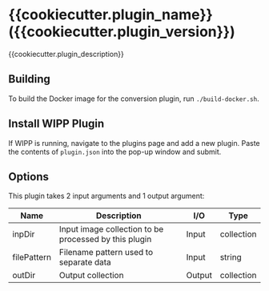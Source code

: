 # {{cookiecutter.plugin_name}} ({{cookiecutter.plugin_version}})

{{cookiecutter.plugin_description}}

## Building

To build the Docker image for the conversion plugin, run `./build-docker.sh`.

## Install WIPP Plugin

If WIPP is running, navigate to the plugins page and add a new plugin. Paste the
contents of `plugin.json` into the pop-up window and submit.

## Options

This plugin takes 2 input arguments and 1 output argument:

| Name          | Description             | I/O    | Type   |
|---------------|-------------------------|--------|--------|
| inpDir        | Input image collection to be processed by this plugin | Input | collection
| filePattern   | Filename pattern used to separate data | Input | string
| outDir        | Output collection | Output | collection
